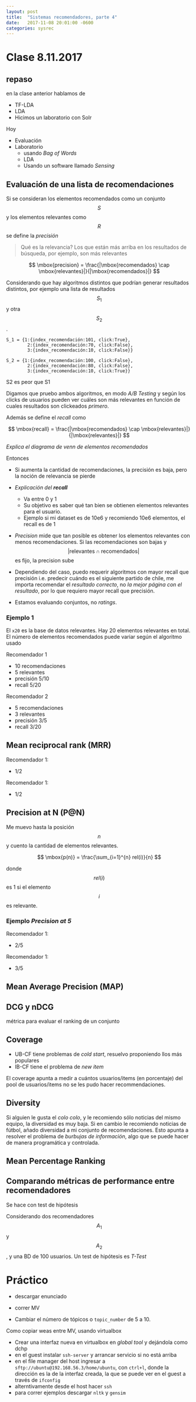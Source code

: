 ```yaml
---
layout: post
title:  "Sistemas recomendadores, parte 4"
date:   2017-11-08 20:01:00 -0600
categories: sysrec
---
```

<!-- entry 4, clase al 08.11 -->

# Clase 8.11.2017

## repaso 

en la clase anterior hablamos de
*  TF-LDA
*  LDA
*  Hicimos un laboratorio con Solr

Hoy
*  Evaluación
*  Laboratorio
    *  usando *Bag of Words*
    *  LDA
    *  Usando un software llamado *Sensing*

## Evaluación de una lista de recomendaciones

Si se consideran los elementos recomendados como un conjunto $$ S $$ y los elementos relevantes como $$ R $$ se define la *precisión*

> Qué es la relevancia? Los que están más arriba en los resultados de búsqueda, por ejemplo, son más relevantes

$$ \mbox{precision} = \frac{|\mbox{recomendados} \cap \mbox{relevantes}|}{|\mbox{recomendados}|} $$

Considerando que hay algoritmos distintos que podrían generar resultados distintos, por ejemplo una lista de resultados $$ S_1 $$ y otra $$ S_2 $$.

```
S_1 = {1:{index_recomendación:101, click:True},
        2:{index_recomendación:70, click:False},
        3:{index_recomendación:10, click:False}}

S_2 = {1:{index_recomendación:100, click:False},
        2:{index_recomendación:80, click:False},
        3:{index_recomendación:10, click:True}}
```

S2 es peor que S1

Digamos que pruebo ambos algoritmos, en modo *A/B Testing* y según los clicks de usuarios pueden ver cuáles son más relevantes en función de cuales resultados son clickeados *primero*.

<!-- *Luego habla de una ground truth, no entendí* -->

Además se define el *recall* como

$$ \mbox{recall} = \frac{|\mbox{recomendados} \cap \mbox{relevantes}|}{|\mbox{relevantes}|} $$

*Explica el diagrama de venn de elementos recomendados*

Entonces
*  Si aumenta la cantidad de recomendaciones, la precisión es baja, pero la noción de relevancia se pierde
*  *Explicación del **recall***
    *  Va entre 0 y 1
    *  Su objetivo es saber qué tan bien se obtienen elementos relevantes para el usuario. 
    *  Ejemplo si mi dataset es de 10e6 y recomiendo 10e6 elementos, el recall es de 1


*  *Precision* mide que tan posible es obtener los elementos relevantes con menos recomendaciones. Si las recomendaciones son bajas y  $$ |\mbox{relevantes}  \cap \mbox{recomendados}| $$  es fijo, la precision sube 


*  Dependiendo del caso, puedo requerir algoritmos con mayor recall que precisión i.e. predecir cuándo es el siguiente partido de chile, me importa recomendar el *resultado correcto*, no *la mejor página con el resultado*, por lo que requiero mayor recall que precisión.
*  Estamos evaluando conjuntos, no *ratings*.

### Ejemplo 1
<!-- slide 5 -->

El ```x20``` es la base de datos relevantes. Hay 20 elementos relevantes en total. El número de elementos recomendados puede variar según el algoritmo usado

Recomendador 1
*  10 recomendaciones
*  5 relevantes
*  precisión 5/10
*  recall 5/20

Recomendador 2
*  5 recomendaciones
*  3 relevantes
*  precisión 3/5
*  recall 3/20

## Mean reciprocal rank (MRR)

<!-- usado en? para qué? -->

Recomendador 1:
*  1/2

Recomendador 1:
*  1/2

## Precision at N (P@N)

Me muevo hasta la posición $$ n $$ y cuento la cantidad de elementos relevantes.

$$ \mbox{p(n)} = \frac{\sum_{i=1}^{n} rel(i)}{n} $$

donde $$ rel(i) $$ es 1 si el elemento $$ i $$ es relevante.

### Ejemplo *Precision at 5*

Recomendador 1:
*  2/5

Recomendador 1:
*  3/5

<!-- nota aparte. menciona. el Funksvd busca minimizar el error en los ratings predichos -->

## Mean Average Precision (MAP)

## DCG y nDCG

métrica para evaluar el ranking de un conjunto

## Coverage

*  UB-CF tiene problemas de *cold start*, resuelvo proponiendo llos más populares
*  IB-CF tiene el problema de *new item*

El coverage apunta a medir a cuántos usuarios/items (en porcentaje) del pool de usuarios/items no se les pudo hacer recommendaciones. 

## Diversity

Si alguien le gusta el *colo colo*, y le recomiendo sólo noticias del mismo equipo, la diversidad es muy baja. Si en cambio le recomiendo noticias de fútbol, añado diversidad a mi conjunto de recomendaciones. Esto apunta a resolver el problema de *burbujas de información*, algo que se puede hacer de manera programática y controlada.

## Mean Percentage Ranking

## Comparando métricas de performance entre recomendadores

Se hace con test de hipótesis

Considerando dos recomendadores $$ A_1 $$ y $$ A_2 $$, y una BD de 100 usuarios. Un test de hipótesis es *T-Test*


# Práctico

*  descargar enunciado
*  correr MV 

*  Cambiar el número de tópicos o ```topic_number``` de 5 a 10.



Como copiar weas entre MV, usando virtualbox
*  Crear una interfaz nueva en virtualbox en *global tool* y dejándola como dchp
*  en el guest instalar ```ssh-server``` y arrancar servicio si no está arriba
*  en el file manager del host ingresar a ```sftp://ubuntu@192.168.56.3/home/ubuntu```, con ```ctrl+l```, donde la dirección es la de la interfaz creada, la que se puede ver en el guest a través de ```ifconfig```
*  alterntivamente desde el host hacer ```ssh```    
*  para correr ejemplos descargar ```nltk``` y ```gensim```

